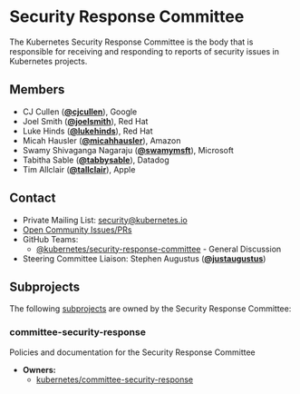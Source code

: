 <!---
This is an autogenerated file!

Please do not edit this file directly, but instead make changes to the
sigs.yaml file in the project root.

To understand how this file is generated, see https://git.k8s.io/community/generator/README.md
--->
# Security Response Committee

The Kubernetes Security Response Committee is the body that is responsible for receiving and responding to reports of security issues in Kubernetes projects.


## Members

* CJ Cullen (**[@cjcullen](https://github.com/cjcullen)**), Google
* Joel Smith (**[@joelsmith](https://github.com/joelsmith)**), Red Hat
* Luke Hinds (**[@lukehinds](https://github.com/lukehinds)**), Red Hat
* Micah Hausler (**[@micahhausler](https://github.com/micahhausler)**), Amazon
* Swamy Shivaganga Nagaraju (**[@swamymsft](https://github.com/swamymsft)**), Microsoft
* Tabitha Sable (**[@tabbysable](https://github.com/tabbysable)**), Datadog
* Tim Allclair (**[@tallclair](https://github.com/tallclair)**), Apple

## Contact
- Private Mailing List: security@kubernetes.io
- [Open Community Issues/PRs](https://github.com/kubernetes/community/labels/committee%2Fsecurity-response)
- GitHub Teams:
    - [@kubernetes/security-response-committee](https://github.com/orgs/kubernetes/teams/security-response-committee) - General Discussion
- Steering Committee Liaison: Stephen Augustus (**[@justaugustus](https://github.com/justaugustus)**)

## Subprojects

The following [subprojects][subproject-definition] are owned by the Security Response Committee:
### committee-security-response
Policies and documentation for the Security Response Committee
- **Owners:**
  - [kubernetes/committee-security-response](https://github.com/kubernetes/committee-security-response/blob/main/OWNERS)

[subproject-definition]: https://github.com/kubernetes/community/blob/master/governance.md#subprojects
<!-- BEGIN CUSTOM CONTENT -->

<!-- END CUSTOM CONTENT -->
